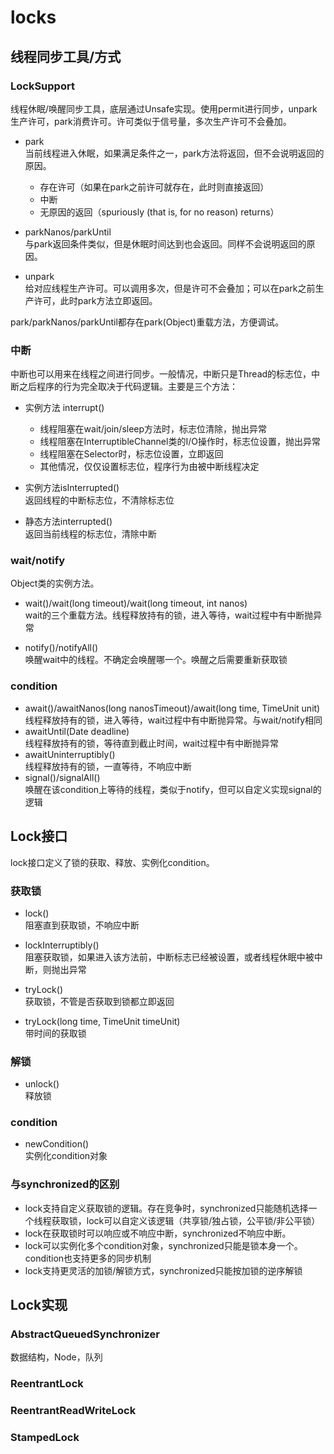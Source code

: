 

# locks
## 线程同步工具/方式
### LockSupport
线程休眠/唤醒同步工具，底层通过Unsafe实现。使用permit进行同步，unpark生产许可，park消费许可。许可类似于信号量，多次生产许可不会叠加。  
- park  
当前线程进入休眠，如果满足条件之一，park方法将返回，但不会说明返回的原因。  
  - 存在许可（如果在park之前许可就存在，此时则直接返回）
  - 中断
  - 无原因的返回（spuriously (that is, for no reason) returns）  
    
- parkNanos/parkUntil  
与park返回条件类似，但是休眠时间达到也会返回。同样不会说明返回的原因。  
- unpark  
给对应线程生产许可。可以调用多次，但是许可不会叠加；可以在park之前生产许可，此时park方法立即返回。  

park/parkNanos/parkUntil都存在park(Object)重载方法，方便调试。  
### 中断
中断也可以用来在线程之间进行同步。一般情况，中断只是Thread的标志位，中断之后程序的行为完全取决于代码逻辑。主要是三个方法：  
- 实例方法 interrupt()  
  - 线程阻塞在wait/join/sleep方法时，标志位清除，抛出异常  
  - 线程阻塞在InterruptibleChannel类的I/O操作时，标志位设置，抛出异常  
  - 线程阻塞在Selector时，标志位设置，立即返回  
  - 其他情况，仅仅设置标志位，程序行为由被中断线程决定  
  
- 实例方法isInterrupted()  
返回线程的中断标志位，不清除标志位

- 静态方法interrupted()  
返回当前线程的标志位，清除中断  

### wait/notify  
Object类的实例方法。  
- wait()/wait(long timeout)/wait(long timeout, int nanos)  
wait的三个重载方法。线程释放持有的锁，进入等待，wait过程中有中断抛异常  

- notify()/notifyAll()  
唤醒wait中的线程。不确定会唤醒哪一个。唤醒之后需要重新获取锁  

### condition
- await()/awaitNanos(long nanosTimeout)/await(long time, TimeUnit unit)  
线程释放持有的锁，进入等待，wait过程中有中断抛异常。与wait/notify相同  
- awaitUntil(Date deadline)  
线程释放持有的锁，等待直到截止时间，wait过程中有中断抛异常  
- awaitUninterruptibly()  
线程释放持有的锁，一直等待，不响应中断  
- signal()/signalAll()  
唤醒在该condition上等待的线程，类似于notify，但可以自定义实现signal的逻辑  

## Lock接口
lock接口定义了锁的获取、释放、实例化condition。  
### 获取锁
- lock()  
阻塞直到获取锁，不响应中断  

- lockInterruptibly()  
阻塞获取锁，如果进入该方法前，中断标志已经被设置，或者线程休眠中被中断，则抛出异常  

- tryLock()  
获取锁，不管是否获取到锁都立即返回  

- tryLock(long time, TimeUnit timeUnit)  
带时间的获取锁  

### 解锁
- unlock()  
释放锁  

### condition
- newCondition()  
实例化condition对象  

### 与synchronized的区别
- lock支持自定义获取锁的逻辑。存在竞争时，synchronized只能随机选择一个线程获取锁，lock可以自定义该逻辑（共享锁/独占锁，公平锁/非公平锁）  
- lock在获取锁时可以响应或不响应中断，synchronized不响应中断。  
- lock可以实例化多个condition对象，synchronized只能是锁本身一个。condition也支持更多的同步机制  
- lock支持更灵活的加锁/解锁方式，synchronized只能按加锁的逆序解锁  

## Lock实现
### AbstractQueuedSynchronizer




数据结构，Node，队列

### ReentrantLock
### ReentrantReadWriteLock
### StampedLock


